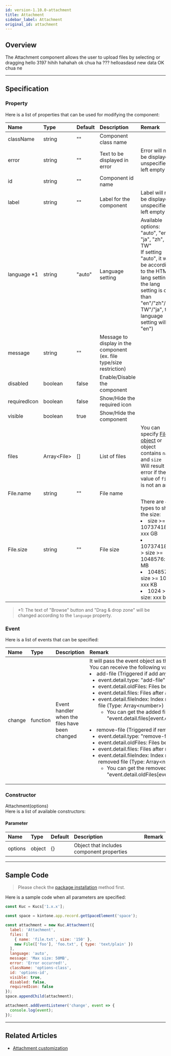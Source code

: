 ```yaml
---
id: version-1.10.0-attachment
title: Attachment
sidebar_label: Attachment
original_id: attachment
---
```


## Overview

The Attachment component allows the user to upload files by selecting or dragging hello 3197 hihih
hahahah ok chua ha ??? helloasdasd new data
OK chua ne


<div class="sample-container" id="attachment">
  <div id="sample-container__components"></div>
</div>
<script src="/js/samples/desktop/attachment.js"></script>

---

## Specification

### Property
Here is a list of properties that can be used for modifying the component:

| Name   | Type | Default | Description | Remark |
| :--- | :--- | :--- | :--- | :--- |
| className | string | ""  | Component class name | |
| error | string | ""  | Text to be displayed in error | Error will not be displayed if unspecified or left empty |
| id | string | ""  | Component id name | |
| label | string | ""  | Label for the component | Label will not be displayed if unspecified or left empty |
| language *1 | string | "auto"  | Language setting | Available options: "auto", "en", "ja", "zh", "zh-TW"<br>If setting "auto", it will be according to the HTML lang setting (If the lang setting is other than "en"/"zh"/"zh-TW"/"ja", the language setting will be "en") |
| message | string | ""  | Message to display in the component (ex. file type/size restriction) | |
| disabled | boolean | false | Enable/Disable the component | |
| requiredIcon | boolean | false | Show/Hide the required icon | |
| visible | boolean | true | Show/Hide the component | |
| files | Array\<File> | [] | List of files | You can specify [File object](https://developer.mozilla.org/en-US/docs/Web/API/File) or object contains `name` and `size`<br>Will result an error if the value of `files` is not an array |
| File.name | string | "" | File name | |
| File.size | string | "" | File size | There are 4 types to show the size:<li>size >= 1073741824: xxx GB</li><li>1073741824 > size >= 1048576: xxx MB</li><li>1048576 > size >= 1024: xxx KB</li><li>1024 > size: xxx bytes</li> |

> *1: The text of "Browse" button and "Drag & drop zone" will be changed according to the `language` property.

### Event

Here is a list of events that can be specified:

| Name | Type | Description | Remark |
| :--- | :--- | :--- | :--- |
| change | function | Event handler when the files have been changed | It will pass the event object as the argument<br>You can receive the following values in event.detail <li>add-file (Triggered if add any file)<ul><li>event.detail.type: "add-file"<li>event.detail.oldFiles: Files before add<li>event.detail.files: Files after add<li>event.detail.fileIndex: Index number of the added file (Type: Array\<number>)<ul><li>You can get the added file by "event.detail.files[event.detail.fileIndex[x]]"</ul></li></ul><li>remove-file (Triggered if remove any file)<ul><li>event.detail.type: "remove-file"<li>event.detail.oldFiles: Files before remove<li>event.detail.files: Files after remove<li>event.detail.fileIndex: Index number of the removed file (Type: Array\<number>)<ul><li>You can get the removed file by "event.detail.oldFiles[event.detail.fileIndex[x]]"</ul></li></ul></li> |

### Constructor

Attachment(options)<br>
Here is a list of available constructors:

#### Parameter
| Name | Type | Default | Description | Remark |
| :--- | :--- | :--- | :--- | :--- |
| options  | object | {} | Object that includes component properties |  |

---
## Sample Code

> Please check the [package installation](../../getting-started/quick-start.md#installation) method first.

Here is a sample code when all parameters are specified:
``` javascript
const Kuc = Kucs['1.x.x'];

const space = kintone.app.record.getSpaceElement('space');

const attachment = new Kuc.Attachment({
  label: 'Attachment',
  files: [
    { name: 'file.txt', size: '150' },
    new File(['foo'], 'foo.txt', { type: 'text/plain' })
  ],
  language: 'auto',
  message: 'Max size: 50MB',
  error: 'Error occurred!',
  className: 'options-class',
  id: 'options-id',
  visible: true,
  disabled: false,
  requiredIcon: false
});
space.appendChild(attachment);

attachment.addEventListener('change', event => {
  console.log(event);
});
```

---

## Related Articles

- [Attachment customization](../../guides/attachment-customization.md)
